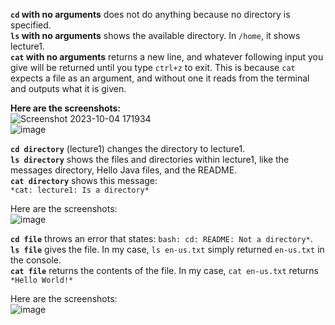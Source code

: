 **`cd` with no arguments** does not do anything because no directory is specified.  
**`ls` with no arguments** shows the available directory. In `/home`, it shows lecture1.  
**`cat` with no arguments** returns a new line, and whatever following input you give will be returned until you type `ctrl+z` to exit. This is because `cat` expects a file as an argument, and without one it reads from the terminal and outputs what it is given.  

**Here are the screenshots:**  
![Screenshot 2023-10-04 171934](https://github.com/csmo1112/cse15l-lab-reports/assets/147008706/21745c2c-b900-4eac-a0c2-84430829daa4)\
![image](https://github.com/csmo1112/cse15l-lab-reports/assets/147008706/ce6112bb-0a74-4b00-99d1-85b5157f07e2)



**`cd directory`** (lecture1) changes the directory to lecture1.  
**`ls directory`** shows the files and directories within lecture1, like the messages directory, Hello Java files, and the README.  
**`cat directory`** shows this message:  
`*cat: lecture1: Is a directory*`

Here are the screenshots:  
![image](https://github.com/csmo1112/cse15l-lab-reports/assets/147008706/09557f91-865a-4453-a3c0-79f04e8fd3a7)


**`cd file`** throws an error that states: `bash: cd: README: Not a directory*`.  
**`ls file`** gives the file. In my case, `ls en-us.txt` simply returned `en-us.txt` in the console.  
**`cat file`** returns the contents of the file. In my case, `cat en-us.txt` returns `*Hello World!*`  

Here are the screenshots:  
![image](https://github.com/csmo1112/cse15l-lab-reports/assets/147008706/a1f1b680-085f-4531-a0c2-747075916b6e)
